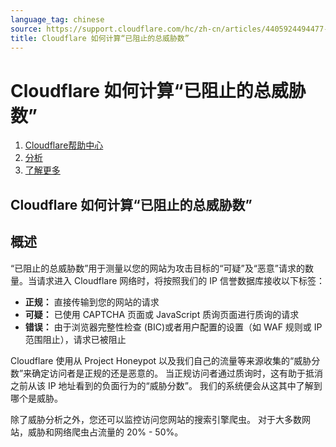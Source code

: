 ```yaml
---
language_tag: chinese
source: https://support.cloudflare.com/hc/zh-cn/articles/4405924494477-Cloudflare-%E5%A6%82%E4%BD%95%E8%AE%A1%E7%AE%97-%E5%B7%B2%E9%98%BB%E6%AD%A2%E7%9A%84%E6%80%BB%E5%A8%81%E8%83%81%E6%95%B0-
title: Cloudflare 如何计算“已阻止的总威胁数”
---
```


# Cloudflare 如何计算“已阻止的总威胁数”

1.  [Cloudflare帮助中心](https://support.cloudflare.com/hc/zh-cn)
2.  [分析](https://support.cloudflare.com/hc/zh-cn/categories/200276267-%E5%88%86%E6%9E%90)
3.  [了解更多](https://support.cloudflare.com/hc/zh-cn/sections/360007476851-%E4%BA%86%E8%A7%A3%E6%9B%B4%E5%A4%9A)

## Cloudflare 如何计算“已阻止的总威胁数”

## 概述

“已阻止的总威胁数”用于测量以您的网站为攻击目标的“可疑”及“恶意”请求的数量。当请求进入 Cloudflare 网络时，将按照我们的 IP 信誉数据库接收以下标签：

-   **正规：** 直接传输到您的网站的请求
-   **可疑：** 已使用 CAPTCHA 页面或 JavaScript 质询页面进行质询的请求
-   **错误：** 由于浏览器完整性检查 (BIC)或者用户配置的设置（如 WAF 规则或 IP 范围阻止），请求已被阻止

Cloudflare 使用从 Project Honeypot 以及我们自己的流量等来源收集的“威胁分数”来确定访问者是正规的还是恶意的。 当正规访问者通过质询时，这有助于抵消之前从该 IP 地址看到的负面行为的“威胁分数”。 我们的系统便会从这其中了解到哪个是威胁。

除了威胁分析之外，您还可以监控访问您网站的搜索引擎爬虫。 对于大多数网站，威胁和网络爬虫占流量的 20% - 50%。

